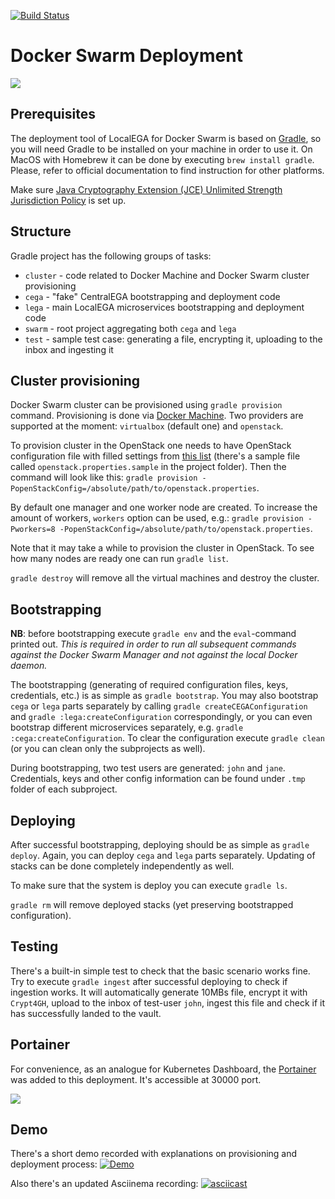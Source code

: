 [![Build Status](https://jenkins.norgene.no/job/LocalEGA-deploy-swarm/job/master/badge/icon)](https://jenkins.norgene.no/job/LocalEGA-deploy-swarm/job/master/)

# Docker Swarm Deployment

![](https://habrastorage.org/webt/zt/rm/bk/ztrmbknpfaz9ybmoy3j12x5tlcw.gif)

## Prerequisites

The deployment tool of LocalEGA for Docker Swarm is based on [Gradle](https://gradle.org/), so you will need Gradle to
be installed on your machine in order to use it. On MacOS with Homebrew it can be done by executing
`brew install gradle`. Please, refer to official documentation to find instruction for other platforms.

Make sure [Java Cryptography Extension (JCE) Unlimited Strength Jurisdiction Policy](http://www.oracle.com/technetwork/java/javase/downloads/jce8-download-2133166.html) is set up.

## Structure

Gradle project has the following groups of tasks:

- `cluster` - code related to Docker Machine and Docker Swarm cluster provisioning
- `cega` - "fake" CentralEGA bootstrapping and deployment code
- `lega` - main LocalEGA microservices bootstrapping and deployment code
- `swarm` - root project aggregating both `cega` and `lega` 
- `test` - sample test case: generating a file, encrypting it, uploading to the inbox and ingesting it

## Cluster provisioning

Docker Swarm cluster can be provisioned using `gradle provision` command. Provisioning is done via 
[Docker Machine](https://docs.docker.com/machine/). Two providers are supported at the moment: `virtualbox` (default 
one) and `openstack`. 

To provision cluster in the OpenStack one needs to have OpenStack configuration file with filled
settings from [this list](https://docs.docker.com/machine/drivers/openstack/) (there's a sample file called 
`openstack.properties.sample` in the project folder). Then the command will look like this:
`gradle provision -PopenStackConfig=/absolute/path/to/openstack.properties`. 

By default one manager and one worker node are created. To increase the amount of workers, `workers` option can be 
used, e.g.: `gradle provision -Pworkers=8 -PopenStackConfig=/absolute/path/to/openstack.properties`. 

Note that it may take a while to provision the cluster in OpenStack. To see how many nodes are ready one can run
`gradle list`. 

`gradle destroy` will remove all the virtual machines and destroy the cluster.

## Bootstrapping

**NB**: before bootstrapping execute `gradle env` and the `eval`-command printed out. *This is required in order to
run all subsequent commands against the Docker Swarm Manager and not against the local Docker daemon.*

The bootstrapping (generating of required configuration files, keys, credentials, etc.) is as simple as
`gradle bootstrap`. You may also bootstrap `cega` or `lega` parts separately by calling `gradle createCEGAConfiguration`
and `gradle :lega:createConfiguration` correspondingly, or you can even bootstrap different microservices separately, e.g.
`gradle :cega:createConfiguration`. To clear the configuration execute `gradle clean` (or you can clean only the
subprojects as well).

During bootstrapping, two test users are generated: `john` and `jane`. Credentials, keys and other config information
can be found under `.tmp` folder of each subproject.

## Deploying

After successful bootstrapping, deploying should be as simple as `gradle deploy`. Again, you can deploy `cega` and
`lega` parts separately. Updating of stacks can be done completely independently as well.

To make sure that the system is deploy you can execute `gradle ls`.

`gradle rm` will remove deployed stacks (yet preserving bootstrapped configuration).

## Testing

There's a built-in simple test to check that the basic scenario works fine. Try to execute `gradle ingest` after
successful deploying to check if ingestion works. It will automatically generate 10MBs file, encrypt it with `Crypt4GH`,
upload to the inbox of test-user `john`, ingest this file and check if it has successfully landed to the vault.

## Portainer

For convenience, as an analogue for Kubernetes Dashboard, the [Portainer](https://portainer.io/) was added to this
deployment. It's accessible at 30000 port. 

![](https://habrastorage.org/webt/js/kv/6y/jskv6yxfauuw11qpiji4q3hjbw8.png)

## Demo

There's a short demo recorded with explanations on provisioning and deployment process:
[![Demo](https://img.youtube.com/vi/8hvXxqW8uP0/0.jpg)](https://www.youtube.com/watch?v=8hvXxqW8uP0)

Also there's an updated Asciinema recording:
[![asciicast](https://asciinema.org/a/211883.svg)](https://asciinema.org/a/211883)
